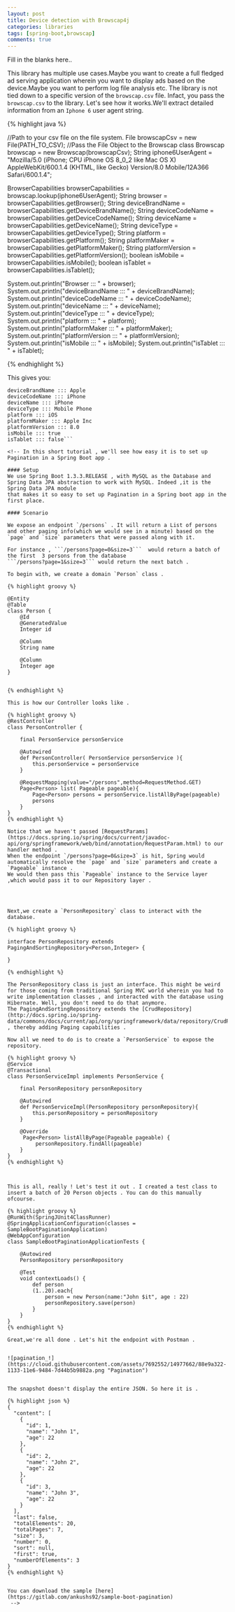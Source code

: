 ```yaml
---
layout: post
title: Device detection with Browscap4j
categories: libraries
tags: [spring-boot,browscap]
comments: true
---
```



Fill in the blanks here..

This library has multiple use cases.Maybe you want to create a full fledged ad serving application wherein you want to display ads based on the device.Maybe you want to perform log file analysis etc.
The library is not tied down to a specific version of the `browscap.csv` file. Infact, you pass the `browscap.csv` to the library.
Let's see how it works.We'll extract detailed information from an `Iphone 6` user agent string.

{% highlight java %}

 //Path to your csv file on the file system.
 File browscapCsv = new File(PATH_TO_CSV);
 //Pass the File Object to the Browscap class
 Browscap browscap = new Browscap(browscapCsv);
 String iphone6UserAgent = "Mozilla/5.0 (iPhone; CPU iPhone OS 8_0_2 like Mac OS X) AppleWebKit/600.1.4 (KHTML, like Gecko) Version/8.0 Mobile/12A366 Safari/600.1.4";

 BrowserCapabilities browserCapabilities = browscap.lookup(iphone6UserAgent);
 String browser = browserCapabilities.getBrowser();
 String deviceBrandName = browserCapabilities.getDeviceBrandName(); 
 String deviceCodeName = browserCapabilities.getDeviceCodeName();
 String deviceName = browserCapabilities.getDeviceName();
 String deviceType = browserCapabilities.getDeviceType();
 String platform = browserCapabilities.getPlatform();
 String platformMaker = browserCapabilities.getPlatformMaker();
 String platformVersion = browserCapabilities.getPlatformVersion();
 boolean isMobile = browserCapabilities.isMobile();
 boolean isTablet = browserCapabilities.isTablet();

System.out.println("Browser ::: " + browser);
System.out.println("deviceBrandName ::: " + deviceBrandName);
System.out.println("deviceCodeName ::: " + deviceCodeName);
System.out.println("deviceName ::: " + deviceName);
System.out.println("deviceType ::: " + deviceType);
System.out.println("platform ::: " + platform);
System.out.println("platformMaker ::: " + platformMaker);
System.out.println("platformVersion ::: " + platformVersion);
System.out.println("isMobile ::: " + isMobile);
System.out.println("isTablet ::: " + isTablet);

{% endhighlight %}

This gives you:

```browser ::: Safari 
deviceBrandName ::: Apple 
deviceCodeName ::: iPhone
deviceName ::: iPhone
deviceType ::: Mobile Phone
platform ::: iOS
platformMaker ::: Apple Inc
platformVersion ::: 8.0
isMobile ::: true
isTablet ::: false```

<!-- In this short tutorial , we'll see how easy it is to set up Pagination in a Spring Boot app . 

#### Setup
We use Spring Boot 1.3.3.RELEASE , with MySQL as the Database and Spring Data JPA abstraction to work with MySQL. Indeed ,it is the Spring Data JPA module
that makes it so easy to set up Pagination in a Spring boot app in the first place.

#### Scenario

We expose an endpoint `/persons` . It will return a List of persons and other paging info(which we would see in a minute) based on the `page` and `size` parameters that were passed along with it.

For instance , ```/persons?page=0&size=3```  would return a batch of the first  3 persons from the database
```/persons?page=1&size=3``` would return the next batch . 

To begin with, we create a domain `Person` class . 

{% highlight groovy %}

@Entity
@Table
class Person {
	@Id
	@GeneratedValue
	Integer id
	
	@Column
	String name
	
	@Column
	Integer age
}


{% endhighlight %}

This is how our Controller looks like .

{% highlight groovy %}
@RestController
class PersonController {
	
	final PersonService personService
	
	@Autowired
	def PersonController( PersonService personService ){
		this.personService = personService
	}
	
	@RequestMapping(value="/persons",method=RequestMethod.GET)
	Page<Person> list( Pageable pageable){
		Page<Person> persons = personService.listAllByPage(pageable)
		persons
	} 
}
{% endhighlight %}

Notice that we haven't passed [RequestParams](https://docs.spring.io/spring/docs/current/javadoc-api/org/springframework/web/bind/annotation/RequestParam.html) to our handler method . 
When the endpoint `/persons?page=0&size=3` is hit, Spring would automatically resolve the `page` and `size` parameters and create a `Pageable` instance .
We would then pass this `Pageable` instance to the Service layer ,which would pass it to our Repository layer .




Next,we create a `PersonRepository` class to interact with the database.

{% highlight groovy %}

interface PersonRepository extends PagingAndSortingRepository<Person,Integer> {

}

{% endhighlight %}

The PersonRepository class is just an interface. This might be weird for those coming from traditional Spring MVC world wherein you had to write implementation classes , and interacted with the database using Hibernate. Well, you don't need to do that anymore.
The PagingAndSortingRepository extends the [CrudRepository](http://docs.spring.io/spring-data/commons/docs/current/api/org/springframework/data/repository/CrudRepository.html) , thereby adding Paging capabilities .

Now all we need to do is to create a `PersonService` to expose the repository.

{% highlight groovy %}
@Service
@Transactional
class PersonServiceImpl implements PersonService {

	final PersonRepository personRepository
	
	@Autowired
	def PersonServiceImpl(PersonRepository personRepository){
		this.personRepository = personRepository
	}
	
	@Override
	 Page<Person> listAllByPage(Pageable pageable) {
		 personRepository.findAll(pageable)
	}
}
{% endhighlight %}



This is all, really ! Let's test it out . I created a test class to insert a batch of 20 Person objects . You can do this manually ofcourse.

{% highlight groovy %}
@RunWith(SpringJUnit4ClassRunner)
@SpringApplicationConfiguration(classes = SampleBootPaginationApplication)
@WebAppConfiguration
class SampleBootPaginationApplicationTests {
	
	@Autowired
	PersonRepository personRepository
	 
	@Test
	void contextLoads() { 
		def person 
		(1..20).each{
			person = new Person(name:"John $it", age : 22)
			personRepository.save(person)
		}
	}
}
{% endhighlight %}

Great,we're all done . Let's hit the endpoint with Postman .


![pagination_!](https://cloud.githubusercontent.com/assets/7692552/14977662/88e9a322-1133-11e6-9484-7d44b5b9882a.png "Pagination")


The snapshot doesn't display the entire JSON. So here it is .

{% highlight json %}
{
  "content": [
    {
      "id": 1,
      "name": "John 1",
      "age": 22
    },
    {
      "id": 2,
      "name": "John 2",
      "age": 22
    },
    {
      "id": 3,
      "name": "John 3",
      "age": 22
    }
  ],
  "last": false,
  "totalElements": 20,
  "totalPages": 7,
  "size": 3,
  "number": 0,
  "sort": null,
  "first": true,
  "numberOfElements": 3
}
{% endhighlight %}


You can download the sample [here](https://gitlab.com/ankushs92/sample-boot-pagination)
 -->